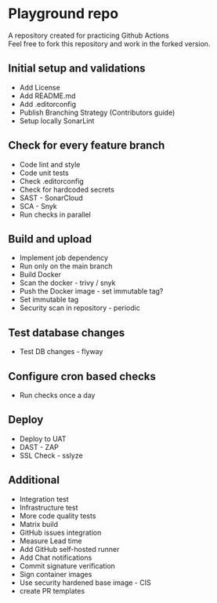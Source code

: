 # Playground repo

A repository created for practicing Github Actions  
Feel free to fork this repository and work in the forked version.

## Initial setup and validations

* Add License
* Add README.md
* Add .editorconfig
* Publish Branching Strategy (Contributors guide)
* Setup locally SonarLint

## Check for every feature branch

* Code lint and style
* Code unit tests
* Check .editorconfig
* Check for hardcoded secrets
* SAST - SonarCloud
* SCA - Snyk
* Run checks in parallel

## Build and upload

* Implement job dependency
* Run only on the main branch
* Build Docker
* Scan the docker - trivy / snyk
* Push the Docker image - set immutable tag?
* Set immutable tag
* Security scan in repository - periodic

## Test database changes

* Test DB changes - flyway

## Configure cron based checks

* Run checks once a day

## Deploy

* Deploy to UAT
* DAST - ZAP
* SSL Check - sslyze

## Additional

* Integration test
* Infrastructure test
* More code quality tests
* Matrix build
* GitHub issues integration
* Measure Lead time
* Add GitHub self-hosted runner
* Add Chat notifications
* Commit signature verification
* Sign container images
* Use security hardened base image - CIS
* create PR templates

